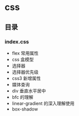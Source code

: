 # css

## 目录

### index.css
  - flex 常用属性
  - css 盒模型
  - 选择器
  - 选择器优先级
  - css3 新增属性
  - 媒体查询
  - div 垂直水平居中
  - bfc 的理解
  - linear-gradient 的深入理解使用
  - box-shadow